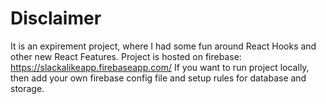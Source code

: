 # Disclaimer

It is  an expirement project, where I had some fun around React Hooks and other new React Features. 
Project is hosted on firebase: https://slackalikeapp.firebaseapp.com/
If you want to run project locally, then add your own firebase config file and setup rules for database and storage.